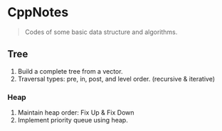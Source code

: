# CppNotes

> Codes of some basic data structure and algorithms.

## Tree
1. Build a complete tree from a vector.
2. Traversal types: pre, in, post, and level order. (recursive & iterative)

### Heap
1. Maintain heap order: Fix Up & Fix Down
2. Implement priority queue using heap.